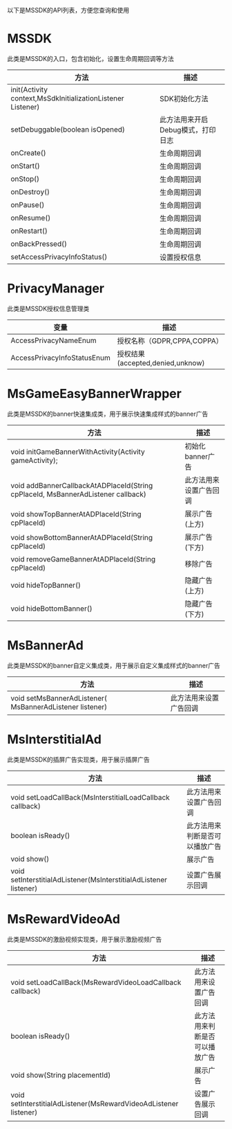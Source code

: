 以下是MSSDK的API列表，方便您查询和使用

# MSSDK

此类是MSSDK的入口，包含初始化，设置生命周期回调等方法

|  方法   | 描述  |
|  ----  | ----  |
| init(Activity context,MsSdkInitializationListener Listener) | SDK初始化方法 |
| setDebuggable(boolean isOpened)  | 此方法用来开启Debug模式，打印日志|
| onCreate()|生命周期回调|
| onStart()|生命周期回调|
| onStop()|生命周期回调|
| onDestroy()|生命周期回调|
| onPause()|生命周期回调|
| onResume()|生命周期回调|
| onRestart()|生命周期回调|
| onBackPressed()|生命周期回调|
| setAccessPrivacyInfoStatus()|设置授权信息|

# PrivacyManager
此类是MSSDK授权信息管理类

|  变量   | 描述  |
|  ----  | ----  |
| AccessPrivacyNameEnum | 授权名称（GDPR,CPPA,COPPA） |
| AccessPrivacyInfoStatusEnum| 授权结果(accepted,denied,unknow)|


# MsGameEasyBannerWrapper
此类是MSSDK的banner快速集成类，用于展示快速集成样式的banner广告

|  方法   | 描述  |
|  ----  | ----  |
|void initGameBannerWithActivity(Activity gameActivity);| 初始化banner广告 |
|void addBannerCallbackAtADPlaceId(String cpPlaceId, MsBannerAdListener callback) | 此方法用来设置广告回调 |
|void showTopBannerAtADPlaceId(String cpPlaceId)  | 展示广告(上方) |
|void showBottomBannerAtADPlaceId(String cpPlaceId)| 展示广告(下方) |
|void removeGameBannerAtADPlaceId(String cpPlaceId)| 移除广告 |
|void hideTopBanner()  | 隐藏广告(上方) |
|void hideBottomBanner() | 隐藏广告(下方) |


# MsBannerAd
此类是MSSDK的banner自定义集成类，用于展示自定义集成样式的banner广告

|  方法   | 描述  |
|  ----  | ----  |
|void setMsBannerAdListener( MsBannerAdListener listener)| 此方法用来设置广告回调 |

# MsInterstitialAd
此类是MSSDK的插屏广告实现类，用于展示插屏广告

|  方法   | 描述  |
|  ----  | ----  |
|void setLoadCallBack(MsInterstitialLoadCallback callback)| 此方法用来设置广告回调 |
|boolean isReady() | 此方法用来判断是否可以播放广告 |
|void show()| 展示广告|
|void setInterstitialAdListener(MsInterstitialAdListener listener)| 设置广告展示回调|




# MsRewardVideoAd
此类是MSSDK的激励视频实现类，用于展示激励视频广告

|  方法   | 描述  |
|  ----  | ----  |
|void setLoadCallBack(MsRewardVideoLoadCallback callback)| 此方法用来设置广告回调 |
|boolean isReady() | 此方法用来判断是否可以播放广告 |
|void show(String placementId)| 展示广告|
|void setInterstitialAdListener(MsRewardVideoAdListener listener)| 设置广告展示回调|


